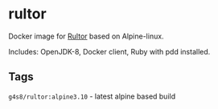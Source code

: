 # rultor

Docker image for [Rultor](www.rultor.com) based on Alpine-linux.

Includes: OpenJDK-8, Docker client, Ruby with pdd installed.

## Tags

`g4s8/rultor:alpine3.10` - latest alpine based build
